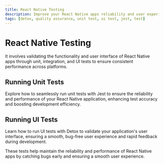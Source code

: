 ```yaml
---
title: React Native Testing
description: Improve your React Native apps reliability and user experience with effective testing. Learn to run unit and UI tests for optimal app functionality.
tags: [detox, quality assurance, unit test, ui test, jest, test]
---
```


# React Native Testing

It involves validating the functionality and user interface of React Native apps through unit, integration, and UI tests to ensure consistent performance across platforms.

## Running Unit Tests

Explore how to seamlessly run unit tests with Jest to ensure the reliability and performance of your React Native application, enhancing test accuracy and boosting development efficiency.

## Running UI Tests

Learn how to run UI tests with Detox to validate your application's user interface, ensuring a smooth, bug-free user experience and rapid feedback during development.

These tests help maintain the reliability and performance of React Native apps by catching bugs early and ensuring a smooth user experience.
